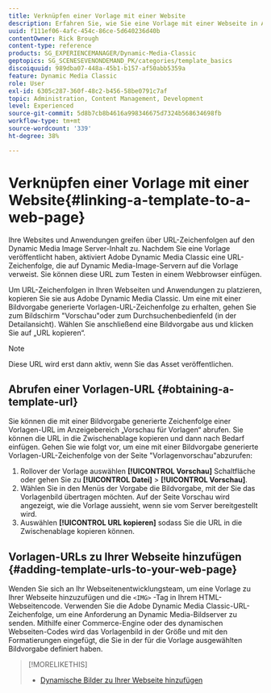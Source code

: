 ```yaml
---
title: Verknüpfen einer Vorlage mit einer Website
description: Erfahren Sie, wie Sie eine Vorlage mit einer Webseite in Adobe Dynamic Media Classic verknüpfen.
uuid: f111ef06-4afc-454c-86ce-5d640236d40b
contentOwner: Rick Brough
content-type: reference
products: SG_EXPERIENCEMANAGER/Dynamic-Media-Classic
geptopics: SG_SCENESEVENONDEMAND_PK/categories/template_basics
discoiquuid: 989dba07-448a-45b1-b157-af50abb5359a
feature: Dynamic Media Classic
role: User
exl-id: 6305c287-360f-48c2-b456-58be0791c7af
topic: Administration, Content Management, Development
level: Experienced
source-git-commit: 5d8b7cb8b4616a998346675d7324b568634698fb
workflow-type: tm+mt
source-wordcount: '339'
ht-degree: 38%

---
```


# Verknüpfen einer Vorlage mit einer Website{#linking-a-template-to-a-web-page}

Ihre Websites und Anwendungen greifen über URL-Zeichenfolgen auf den Dynamic Media Image Server-Inhalt zu. Nachdem Sie eine Vorlage veröffentlicht haben, aktiviert Adobe Dynamic Media Classic eine URL-Zeichenfolge, die auf Dynamic Media-Image-Servern auf die Vorlage verweist. Sie können diese URL zum Testen in einem Webbrowser einfügen.

Um URL-Zeichenfolgen in Ihren Webseiten und Anwendungen zu platzieren, kopieren Sie sie aus Adobe Dynamic Media Classic. Um eine mit einer Bildvorgabe generierte Vorlagen-URL-Zeichenfolge zu erhalten, gehen Sie zum Bildschirm &quot;Vorschau&quot;oder zum Durchsuchenbedienfeld (in der Detailansicht). Wählen Sie anschließend eine Bildvorgabe aus und klicken Sie auf „URL kopieren“.

>[!NOTE]
>
>Diese URL wird erst dann aktiv, wenn Sie das Asset veröffentlichen.

## Abrufen einer Vorlagen-URL {#obtaining-a-template-url}

Sie können die mit einer Bildvorgabe generierte Zeichenfolge einer Vorlagen-URL im Anzeigebereich „Vorschau für Vorlagen“ abrufen. Sie können die URL in die Zwischenablage kopieren und dann nach Bedarf einfügen. Gehen Sie wie folgt vor, um eine mit einer Bildvorgabe generierte Vorlagen-URL-Zeichenfolge von der Seite &quot;Vorlagenvorschau&quot;abzurufen:

1. Rollover der Vorlage auswählen **[!UICONTROL Vorschau]** Schaltfläche oder gehen Sie zu **[!UICONTROL Datei]** > **[!UICONTROL Vorschau]**.
1. Wählen Sie in den Menüs der Vorgabe die Bildvorgabe, mit der Sie das Vorlagenbild übertragen möchten. Auf der Seite Vorschau wird angezeigt, wie die Vorlage aussieht, wenn sie vom Server bereitgestellt wird.
1. Auswählen **[!UICONTROL URL kopieren]** sodass Sie die URL in die Zwischenablage kopieren können.

## Vorlagen-URLs zu Ihrer Webseite hinzufügen {#adding-template-urls-to-your-web-page}

Wenden Sie sich an Ihr Webseitenentwicklungsteam, um eine Vorlage zu Ihrer Webseite hinzuzufügen und die `<IMG>` -Tag in Ihrem HTML-Webseitencode. Verwenden Sie die Adobe Dynamic Media Classic-URL-Zeichenfolge, um eine Anforderung an Dynamic Media-Bildserver zu senden. Mithilfe einer Commerce-Engine oder des dynamischen Webseiten-Codes wird das Vorlagenbild in der Größe und mit den Formatierungen eingefügt, die Sie in der für die Vorlage ausgewählten Bildvorgabe definiert haben.

>[!MORELIKETHIS]
>
>* [Dynamische Bilder zu Ihrer Webseite hinzufügen](linking-urls-web-application.md#adding_dynamic_images_to_your_web_page)
